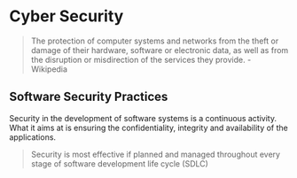# Cyber Security

> The protection of computer systems and networks from the theft or damage of their hardware, software or electronic data, as well as from the disruption or misdirection of the services they provide. - Wikipedia

## Software Security Practices

Security in the development of software systems is a continuous activity. What it aims at is ensuring the confidentiality, integrity and availability of the applications. 

> Security is most effective if planned and managed throughout every stage of software development life cycle (SDLC)